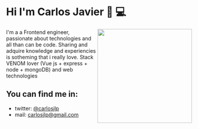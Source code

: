 # Hi I'm Carlos Javier 👋 💻

<img width=256 align="right" src="https://github.com/devcjlozano/devcjlozano/blob/master/carlos-javier.png?raw=true"/>

I'm a a Frontend engineer, passionate about technologies and all than can be code. Sharing and adquire knowledge and experiencies is sotheming that i really love. 
Stack VENOM lover (Vue js + express + node + mongoDB) and web technologies


## You can find me in: 

- twitter:  <a href="https://twitter.com/carlosjlp"> @carlosjlp </a>
- mail: carlosjlp@gmail.com
